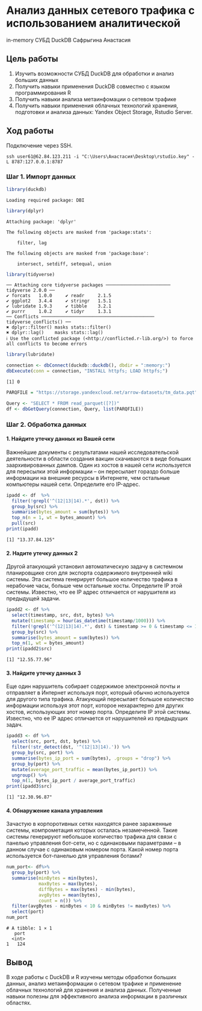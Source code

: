 # Анализ данных сетевого трафика с использованием аналитической
in-memory СУБД DuckDB
Сафрыгина Анастасия

## Цель работы

1.  Изучить возможности СУБД DuckDB для обработки и анализ больших
    данных
2.  Получить навыки применения DuckDB совместно с языком
    программирования R
3.  Получить навыки анализа метаинфомации о сетевом трафике
4.  Получить навыки применения облачных технологий хранения, подготовки
    и анализа данных: Yandex Object Storage, Rstudio Server.

## Ход работы

Подключение через SSH.

    ssh user61@62.84.123.211 -i "C:\Users\Анастасия\Desktop\rstudio.key" -L 8787:127.0.0.1:8787

### Шаг 1. Импорт данных

``` r
library(duckdb)
```

    Loading required package: DBI

``` r
library(dplyr)
```


    Attaching package: 'dplyr'

    The following objects are masked from 'package:stats':

        filter, lag

    The following objects are masked from 'package:base':

        intersect, setdiff, setequal, union

``` r
library(tidyverse)
```

    ── Attaching core tidyverse packages ──────────────────────── tidyverse 2.0.0 ──
    ✔ forcats   1.0.0     ✔ readr     2.1.5
    ✔ ggplot2   3.4.4     ✔ stringr   1.5.1
    ✔ lubridate 1.9.3     ✔ tibble    3.2.1
    ✔ purrr     1.0.2     ✔ tidyr     1.3.1
    ── Conflicts ────────────────────────────────────────── tidyverse_conflicts() ──
    ✖ dplyr::filter() masks stats::filter()
    ✖ dplyr::lag()    masks stats::lag()
    ℹ Use the conflicted package (<http://conflicted.r-lib.org/>) to force all conflicts to become errors

``` r
library(lubridate)
```

``` r
connection <- dbConnect(duckdb::duckdb(), dbdir = ":memory:")
dbExecute(conn = connection, "INSTALL httpfs; LOAD httpfs;")
```

    [1] 0

``` r
PARQFILE = "https://storage.yandexcloud.net/arrow-datasets/tm_data.pqt"

Query <- "SELECT * FROM read_parquet([?])"
df <- dbGetQuery(connection, Query, list(PARQFILE))
```

### Шаг 2. Обработка данных

#### 1. Найдите утечку данных из Вашей сети

Важнейшие документы с результатами нашей исследовательской деятельности
в области создания вакцин скачиваются в виде больших заархивированных
дампов. Один из хостов в нашей сети используется для пересылки этой
информации – он пересылает гораздо больше информации на внешние ресурсы
в Интернете, чем остальные компьютеры нашей сети. Определите его
IP-адрес.

``` r
ipadd <- df  %>% 
  filter(!grepl('^(12|13|14).*', dst)) %>%
  group_by(src) %>% 
  summarise(bytes_amount = sum(bytes)) %>% 
  top_n(n = 1, wt = bytes_amount) %>%
  pull(src)
print(ipadd)
```

    [1] "13.37.84.125"

#### 2. Надите утечку данных 2

Другой атакующий установил автоматическую задачу в системном
планировщике cron для экспорта содержимого внутренней wiki системы. Эта
система генерирует большое количество трафика в нерабочие часы, больше
чем остальные хосты. Определите IP этой системы. Известно, что ее IP
адрес отличается от нарушителя из предыдущей задачи.

``` r
ipadd2 <- df %>%
  select(timestamp, src, dst, bytes) %>%
  mutate(timestamp = hour(as_datetime(timestamp/1000))) %>%
  filter(!grepl('^(12|13|14).*', dst) & timestamp >= 0 & timestamp <= 15 & src != "13.37.84.125") %>%
  group_by(src) %>%
  summarise(bytes_amount = sum(bytes)) %>%
  top_n(1, wt = bytes_amount)
print(ipadd2$src)
```

    [1] "12.55.77.96"

#### 3. Найдите утечку данных 3

Еще один нарушитель собирает содержимое электронной почты и отправляет в
Интернет используя порт, который обычно используется для другого типа
трафика. Атакующий пересылает большое количество информации используя
этот порт, которое нехарактерно для других хостов, использующих этот
номер порта. Определите IP этой системы. Известно, что ее IP адрес
отличается от нарушителей из предыдущих задач.

``` r
ipadd3 <- df %>%
  select(src, port, dst, bytes) %>%
  filter(!str_detect(dst, '^(12|13|14).')) %>%
  group_by(src, port) %>%
  summarise(bytes_ip_port = sum(bytes), .groups = "drop") %>%
  group_by(port) %>%
  mutate(average_port_traffic = mean(bytes_ip_port)) %>%
  ungroup() %>%
  top_n(1, bytes_ip_port / average_port_traffic)
print(ipadd3$src)
```

    [1] "12.30.96.87"

#### 4. Обнаружение канала управления

Зачастую в корпоротивных сетях находятся ранее зараженные системы,
компрометация которых осталась незамеченной. Такие системы генерируют
небольшое количество трафика для связи с панелью управления бот-сети, но
с одинаковыми параметрами – в данном случае с одинаковым номером порта.
Какой номер порта используется бот-панелью для управления ботами?

``` r
num_port<- df%>%
  group_by(port) %>%
  summarise(minBytes = min(bytes),
            maxBytes = max(bytes),
            diffBytes = max(bytes) - min(bytes),
            avgBytes = mean(bytes),
            count = n()) %>%
  filter(avgBytes - minBytes < 10 & minBytes != maxBytes) %>%
  select(port)
num_port
```

    # A tibble: 1 × 1
       port
      <int>
    1   124

## Вывод

В ходе работы с DuckDB и R изучены методы обработки больших данных,
анализ метаинформации о сетевом трафике и применение облачных технологий
для хранения и анализа данных. Полученные навыки полезны для
эффективного анализа информации в различных областях.
